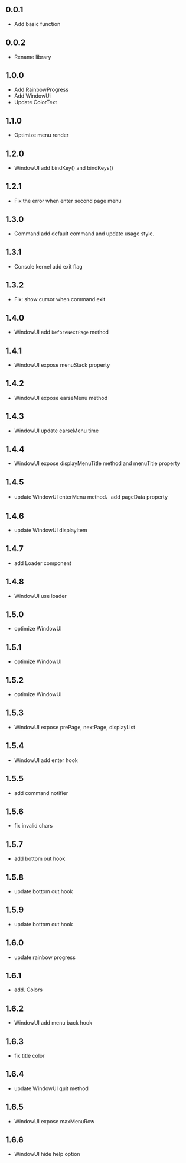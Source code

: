 ## 0.0.1

- Add basic function

## 0.0.2

- Rename library

## 1.0.0

- Add RainbowProgress
- Add WindowUi
- Update ColorText

## 1.1.0

- Optimize menu render

## 1.2.0

- WindowUI add bindKey() and bindKeys()

## 1.2.1

- Fix the error when enter second page menu 

## 1.3.0

- Command add default command and update usage style.

## 1.3.1

- Console kernel add exit flag

## 1.3.2

- Fix: show cursor when command exit

## 1.4.0

- WindowUI add `beforeNextPage` method

## 1.4.1

- WindowUI expose menuStack property

## 1.4.2

- WindowUI expose earseMenu method

## 1.4.3

- WindowUI update earseMenu time

## 1.4.4

- WindowUI expose displayMenuTitle method and menuTitle property

## 1.4.5

- update WindowUI enterMenu method、add pageData property

## 1.4.6

- update WindowUI displayItem

## 1.4.7

- add Loader component

## 1.4.8

- WindowUI use loader

## 1.5.0

- optimize WindowUI

## 1.5.1

- optimize WindowUI

## 1.5.2

- optimize WindowUI

## 1.5.3

- WindowUI expose prePage, nextPage, displayList

## 1.5.4

- WindowUI add enter hook

## 1.5.5

- add command notifier

## 1.5.6

- fix invalid chars

## 1.5.7

- add bottom out hook

## 1.5.8

- update bottom out hook

## 1.5.9

- update bottom out hook

## 1.6.0

- update rainbow progress

## 1.6.1

- add. Colors

## 1.6.2

- WindowUI add menu back hook

## 1.6.3

- fix title color

## 1.6.4

- update WindowUI quit method

## 1.6.5

- WindowUI expose maxMenuRow

## 1.6.6

- WindowUI hide help option